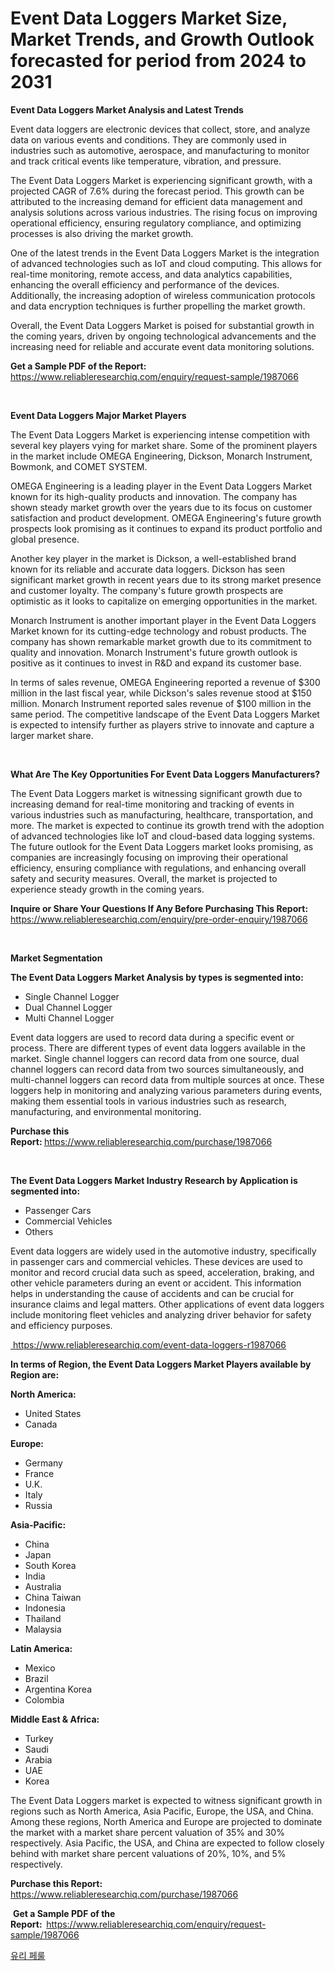 <p><h1>Event Data Loggers Market Size, Market Trends, and Growth Outlook forecasted for period from 2024 to 2031</h1></p><p><strong>Event Data Loggers Market Analysis and Latest Trends</strong></p>
<p><p>Event data loggers are electronic devices that collect, store, and analyze data on various events and conditions. They are commonly used in industries such as automotive, aerospace, and manufacturing to monitor and track critical events like temperature, vibration, and pressure.</p><p>The Event Data Loggers Market is experiencing significant growth, with a projected CAGR of 7.6% during the forecast period. This growth can be attributed to the increasing demand for efficient data management and analysis solutions across various industries. The rising focus on improving operational efficiency, ensuring regulatory compliance, and optimizing processes is also driving the market growth.</p><p>One of the latest trends in the Event Data Loggers Market is the integration of advanced technologies such as IoT and cloud computing. This allows for real-time monitoring, remote access, and data analytics capabilities, enhancing the overall efficiency and performance of the devices. Additionally, the increasing adoption of wireless communication protocols and data encryption techniques is further propelling the market growth.</p><p>Overall, the Event Data Loggers Market is poised for substantial growth in the coming years, driven by ongoing technological advancements and the increasing need for reliable and accurate event data monitoring solutions.</p></p>
<p><strong>Get a Sample PDF of the Report:&nbsp;</strong> <a href="https://www.reliableresearchiq.com/enquiry/request-sample/1987066">https://www.reliableresearchiq.com/enquiry/request-sample/1987066</a></p>
<p>&nbsp;</p>
<p><strong>Event Data Loggers Major Market Players</strong></p>
<p><p>The Event Data Loggers Market is experiencing intense competition with several key players vying for market share. Some of the prominent players in the market include OMEGA Engineering, Dickson, Monarch Instrument, Bowmonk, and COMET SYSTEM.</p><p>OMEGA Engineering is a leading player in the Event Data Loggers Market known for its high-quality products and innovation. The company has shown steady market growth over the years due to its focus on customer satisfaction and product development. OMEGA Engineering's future growth prospects look promising as it continues to expand its product portfolio and global presence.</p><p>Another key player in the market is Dickson, a well-established brand known for its reliable and accurate data loggers. Dickson has seen significant market growth in recent years due to its strong market presence and customer loyalty. The company's future growth prospects are optimistic as it looks to capitalize on emerging opportunities in the market.</p><p>Monarch Instrument is another important player in the Event Data Loggers Market known for its cutting-edge technology and robust products. The company has shown remarkable market growth due to its commitment to quality and innovation. Monarch Instrument's future growth outlook is positive as it continues to invest in R&D and expand its customer base.</p><p>In terms of sales revenue, OMEGA Engineering reported a revenue of $300 million in the last fiscal year, while Dickson's sales revenue stood at $150 million. Monarch Instrument reported sales revenue of $100 million in the same period. The competitive landscape of the Event Data Loggers Market is expected to intensify further as players strive to innovate and capture a larger market share.</p></p>
<p>&nbsp;</p>
<p><strong>What Are The Key Opportunities For Event Data Loggers Manufacturers?</strong></p>
<p><p>The Event Data Loggers market is witnessing significant growth due to increasing demand for real-time monitoring and tracking of events in various industries such as manufacturing, healthcare, transportation, and more. The market is expected to continue its growth trend with the adoption of advanced technologies like IoT and cloud-based data logging systems. The future outlook for the Event Data Loggers market looks promising, as companies are increasingly focusing on improving their operational efficiency, ensuring compliance with regulations, and enhancing overall safety and security measures. Overall, the market is projected to experience steady growth in the coming years.</p></p>
<p><strong>Inquire or Share Your Questions If Any Before Purchasing This Report:</strong> <a href="https://www.reliableresearchiq.com/enquiry/pre-order-enquiry/1987066">https://www.reliableresearchiq.com/enquiry/pre-order-enquiry/1987066</a></p>
<p>&nbsp;</p>
<p><strong>Market Segmentation</strong></p>
<p><strong>The Event Data Loggers Market Analysis by types is segmented into:</strong></p>
<p><ul><li>Single Channel Logger</li><li>Dual Channel Logger</li><li>Multi Channel Logger</li></ul></p>
<p><p>Event data loggers are used to record data during a specific event or process. There are different types of event data loggers available in the market. Single channel loggers can record data from one source, dual channel loggers can record data from two sources simultaneously, and multi-channel loggers can record data from multiple sources at once. These loggers help in monitoring and analyzing various parameters during events, making them essential tools in various industries such as research, manufacturing, and environmental monitoring.</p></p>
<p><strong>Purchase this Report:&nbsp;</strong><a href="https://www.reliableresearchiq.com/purchase/1987066">https://www.reliableresearchiq.com/purchase/1987066</a></p>
<p>&nbsp;</p>
<p><strong>The Event Data Loggers Market Industry Research by Application is segmented into:</strong></p>
<p><ul><li>Passenger Cars</li><li>Commercial Vehicles</li><li>Others</li></ul></p>
<p><p>Event data loggers are widely used in the automotive industry, specifically in passenger cars and commercial vehicles. These devices are used to monitor and record crucial data such as speed, acceleration, braking, and other vehicle parameters during an event or accident. This information helps in understanding the cause of accidents and can be crucial for insurance claims and legal matters. Other applications of event data loggers include monitoring fleet vehicles and analyzing driver behavior for safety and efficiency purposes.</p></p>
<p><a href="https://www.reliableresearchiq.com/event-data-loggers-r1987066">&nbsp;https://www.reliableresearchiq.com/event-data-loggers-r1987066</a></p>
<p><strong>In terms of Region, the Event Data Loggers Market Players available by Region are:</strong></p>
<p>
    <p> <strong> North America: </strong>
        <ul>
            <li>United States</li>
            <li>Canada</li>
        </ul>
        </p> 
    <p> <strong> Europe: </strong>
        <ul>
            <li>Germany</li>
            <li>France</li>
            <li>U.K.</li>
            <li>Italy</li>
            <li>Russia</li>
        </ul>
        </p> 
    <p> <strong> Asia-Pacific: </strong>
        <ul>
            <li>China</li>
            <li>Japan</li>
            <li>South Korea</li>
            <li>India</li>
            <li>Australia</li>
            <li>China Taiwan</li>
            <li>Indonesia</li>
            <li>Thailand</li>
            <li>Malaysia</li>
        </ul>
        </p> 
    <p> <strong> Latin America: </strong>
        <ul>
            <li>Mexico</li>
            <li>Brazil</li>
            <li>Argentina Korea</li>
            <li>Colombia</li>
        </ul>
        </p> 
    <p> <strong> Middle East & Africa: </strong>
        <ul>
            <li>Turkey</li>
            <li>Saudi</li>
            <li>Arabia</li>
            <li>UAE</li>
            <li>Korea</li>
        </ul>
    </p>
    </p>
<p><p>The Event Data Loggers market is expected to witness significant growth in regions such as North America, Asia Pacific, Europe, the USA, and China. Among these regions, North America and Europe are projected to dominate the market with a market share percent valuation of 35% and 30% respectively. Asia Pacific, the USA, and China are expected to follow closely behind with market share percent valuations of 20%, 10%, and 5% respectively.</p></p>
<p><strong>Purchase this Report: </strong><a href="https://www.reliableresearchiq.com/purchase/1987066">https://www.reliableresearchiq.com/purchase/1987066</a></p>
<p>&nbsp;<strong>Get a Sample PDF of the Report:&nbsp;&nbsp;</strong><a href="https://www.reliableresearchiq.com/enquiry/request-sample/1987066">https://www.reliableresearchiq.com/enquiry/request-sample/1987066</a></p>
<p><strong></strong></p>
<p><p><a href="https://github.com/mpodehpw07370073/Market-Research-Report-List-3/blob/main/202709246736.md">유리 페룰</a></p></p>
